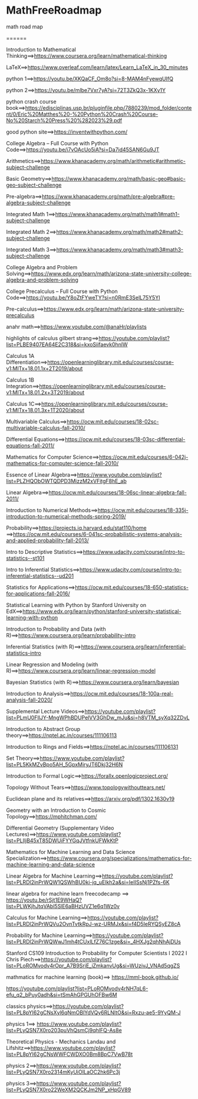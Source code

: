 # MathFreeRoadmap


math road map 

======

Introduction to Mathematical Thinking==>https://www.coursera.org/learn/mathematical-thinking

LaTeX==>https://www.overleaf.com/learn/latex/Learn_LaTeX_in_30_minutes

python 1==>https://youtu.be/XKQaCF_Om8o?si=8-MAM4nFyewqUIfQ

python 2==>https://youtu.be/mlbe7Vxr7yA?si=72T3ZkQ3x-1KXy1Y

python crash course book==>https://edisciplinas.usp.br/pluginfile.php/7880239/mod_folder/content/0/Eric%20Matthes%20-%20Python%20Crash%20Course-No%20Starch%20Press%20%282023%29.pdf

good python site==>https://inventwithpython.com/

College Algebra – Full Course with Python Code==>https://youtu.be/i7vOAcUo5iA?si=Da7id45SAN6Gu9JT

Arithmetics==>https://www.khanacademy.org/math/arithmetic#arithmetic-subject-challenge

Basic Geometry==>https://www.khanacademy.org/math/basic-geo#basic-geo-subject-challenge

Pre-algebra==>https://www.khanacademy.org/math/pre-algebra#pre-algebra-subject-challenge

Integrated Math 1==>https://www.khanacademy.org/math/math1#math1-subject-challenge

Integrated Math 2==>https://www.khanacademy.org/math/math2#math2-subject-challenge

Integrated Math 3==>https://www.khanacademy.org/math/math3#math3-subject-challenge

College Algebra and Problem Solving==>https://www.edx.org/learn/math/arizona-state-university-college-algebra-and-problem-solving

College Precalculus – Full Course with Python Code==>https://youtu.be/Y8oZtFYweTY?si=n0RmE3SelL75Y5YI

Pre-calculus==>https://www.edx.org/learn/math/arizona-state-university-precalculus

anahr math==>https://www.youtube.com/@anaHr/playlists

highlights of calculus gilbert strang==>https://youtube.com/playlist?list=PLBE9407EA64E2C318&si=kxoSiifaevk0hnlW

Calculus 1A Differentiation==>https://openlearninglibrary.mit.edu/courses/course-v1:MITx+18.01.1x+2T2019/about

Calculus 1B Integration==>https://openlearninglibrary.mit.edu/courses/course-v1:MITx+18.01.2x+3T2019/about

Calculus 1C==>https://openlearninglibrary.mit.edu/courses/course-v1:MITx+18.01.3x+1T2020/about

Multivariable Calculus==>https://ocw.mit.edu/courses/18-02sc-multivariable-calculus-fall-2010/

Differential Equations==>https://ocw.mit.edu/courses/18-03sc-differential-equations-fall-2011/

Mathematics for Computer Science==>https://ocw.mit.edu/courses/6-042j-mathematics-for-computer-science-fall-2010/

Essence of Linear Algebra==>https://www.youtube.com/playlist?list=PLZHQObOWTQDPD3MizzM2xVFitgF8hE_ab

Linear Algebra==>https://ocw.mit.edu/courses/18-06sc-linear-algebra-fall-2011/

Introduction to Numerical Methods==>https://ocw.mit.edu/courses/18-335j-introduction-to-numerical-methods-spring-2019/

Probability==>https://projects.iq.harvard.edu/stat110/home
==>https://ocw.mit.edu/courses/6-041sc-probabilistic-systems-analysis-and-applied-probability-fall-2013/

Intro to Descriptive Statistics==>https://www.udacity.com/course/intro-to-statistics--st101

Intro to Inferential Statistics==>https://www.udacity.com/course/intro-to-inferential-statistics--ud201

Statistics for Applications==>https://ocw.mit.edu/courses/18-650-statistics-for-applications-fall-2016/

Statistical Learning with Python by Stanford University on EdX==>https://www.edx.org/learn/python/stanford-university-statistical-learning-with-python

Introduction to Probability and Data (with R)==>https://www.coursera.org/learn/probability-intro

Inferential Statistics (with R)==>https://www.coursera.org/learn/inferential-statistics-intro

Linear Regression and Modeling (with R)==>https://www.coursera.org/learn/linear-regression-model

Bayesian Statistics (with R)==>https://www.coursera.org/learn/bayesian

Introduction to Analysis==>https://ocw.mit.edu/courses/18-100a-real-analysis-fall-2020/

Supplemental Lecture Videos==>https://youtube.com/playlist?list=PLmU0FIlJY-MngWPhBDUPelVV3GhDw_mJu&si=h8VTM_syXq32ZDvL

Introduction to Abstract Group theory==>https://nptel.ac.in/courses/111106113

Introduction to Rings and Fields==>https://nptel.ac.in/courses/111106131

Set Theory==>https://www.youtube.com/playlist?list=PL5KkMZvBpo5AH_5GpxMiryJT6Dkj32H6N

Introduction to Formal Logic==>https://forallx.openlogicproject.org/

Topology Without Tears==>https://www.topologywithouttears.net/

Euclidean plane and its relatives==>https://arxiv.org/pdf/1302.1630v19

Geometry with an Introduction to Cosmic Topology==>https://mphitchman.com/

Differential Geometry (Supplementary Video Lectures)==>https://www.youtube.com/playlist?list=PLIljB45xT85DWUiFYYGqJVtfnkUFWkKtP

Mathematics for Machine Learning and Data Science Specialization==>https://www.coursera.org/specializations/mathematics-for-machine-learning-and-data-science

Linear Algebra for Machine Learning==>https://youtube.com/playlist?list=PLRDl2inPrWQW1QSWhBU0ki-jq_uElkh2a&si=IeIISsNj1PZfs-6K

linear algebra for machine learn freecodecamp ==> https://youtu.be/rSjt1E9WHaQ?list=PLWKjhJtqVAbl5SlE6aBHzUVZ1e6q1Wz0v

Calculus for Machine Learning==>https://youtube.com/playlist?list=PLRDl2inPrWQVu2OvnTvtkRpJ-wz-URMJx&si=f4D5IeRYQSyEZ8cA

Probability for Machine Learning==>https://youtube.com/playlist?list=PLRDl2inPrWQWwJ1mh4tCUxlLfZ76C1zge&si=_4HXJg2qhNhAjDUs

Stanford CS109 Introduction to Probability for Computer Scientists I 2022 I Chris Piech==>https://youtube.com/playlist?list=PLoROMvodv4rOpr_A7B9SriE_iZmkanvUg&si=WUzivJ_VNAd5qgZS

mathmatics for machine learning (book)==> https://mml-book.github.io/

https://youtube.com/playlist?list=PLoROMvodv4rNH7qL6-efu_q2_bPuy0adh&si=tSmAhGPGUhOFBw6M

classics physics==>https://youtube.com/playlist?list=PL8pYI62gCNsXyl6qNmOBlYdVQy6RLNItO&si=Rxzu-ae5-9YyQM-J

physics 1==> https://www.youtube.com/playlist?list=PLyQSN7X0ro203puVhQsmCj9qhlFQ-As8e

Theoretical Physics - Mechanics Landau and Lifshitz==>https://www.youtube.com/playlist?list=PL8pYI62gCNsWWFCWDXO0Bm8BpC7VwB78t

physics 2==>https://www.youtube.com/playlist?list=PLyQSN7X0ro2314mKyUiOILaOC2hk6Pc3j

physics 3==>https://www.youtube.com/playlist?list=PLyQSN7X0ro22WeXM2QCKJm2NP_xHpGV89

